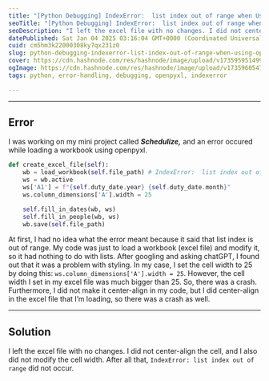 ```yaml
---
title: "[Python Debugging] IndexError:  list index out of range when Using Openpyxl"
seoTitle: "[Python Debugging] IndexError:  list index out of range when Using Ope"
seoDescription: "I left the excel file with no changes. I did not center-align the cell, and I also did not modify the cell width. After all that, IndexError:  list index ou"
datePublished: Sat Jan 04 2025 03:16:04 GMT+0000 (Coordinated Universal Time)
cuid: cm5hm3k22000308ky7qx231z0
slug: python-debugging-indexerror-list-index-out-of-range-when-using-openpyxl
cover: https://cdn.hashnode.com/res/hashnode/image/upload/v1735959514994/fed97886-0b2d-46ad-a172-317c497594e8.gif
ogImage: https://cdn.hashnode.com/res/hashnode/image/upload/v1735960547035/f27e784b-4379-4540-aa82-a667878add4e.gif
tags: python, error-handling, debugging, openpyxl, indexerror

---
```


---

## Error

I was working on my mini project called ***Schedulize,*** and an error occured while loading a workbook using openpyxl.

```python
def create_excel_file(self):
    wb = load_workbook(self.file_path) # IndexError:  list index out of range
    ws = wb.active
    ws['A1'] = f"{self.duty_date.year} {self.duty_date.month}"
    ws.column_dimensions['A'].width = 25

    self.fill_in_dates(wb, ws)
    self.fill_in_people(wb, ws)
    wb.save(self.file_path)
```

At first, I had no idea what the error meant because it said that list index is out of range. My code was just to load a workbook (excel file) and modify it, so it had nothing to do with lists. After googling and asking chatGPT, I found out that it was a problem with styling. In my case, I set the cell width to 25 by doing this: `ws.column_dimensions['A'].width = 25`. However, the cell width I set in my excel file was much bigger than 25. So, there was a crash. Furthermore, I did not make it center-align in my code, but I did center-align in the excel file that I’m loading, so there was a crash as well.

---

## Solution

I left the excel file with no changes. I did not center-align the cell, and I also did not modify the cell width. After all that, `IndexError: list index out of range` did not occur.